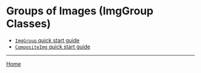 Groups of Images (ImgGroup Classes)
=======================================

   + [`ImgGroup` quick start guide](./ig_ImgGroup.html)
   + [`CompositeImg` quick start guide](./ig_CompositeImg.html)

---
[Home](./index.html)
